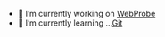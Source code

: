 
<!--[<img src="https://raw.githubusercontent.com/Raymo111/Raymo111/master/intro.gif" alt="👋 Hi there! I'm (Harishbabu R)| https://reharish.github.io)" title="👋 Hi there! I'm Harishbabu Rengaraj"/>](https://reharish.github.io)

 This is **[Harishbabu Rengaraj](https://reharish.github.io)**  -->

- 🔭 I’m currently working on [WebProbe](https://github.com/reharish/WebProbe)
- 🌱 I’m currently learning ...[Git](https://docs.github.com/en)
